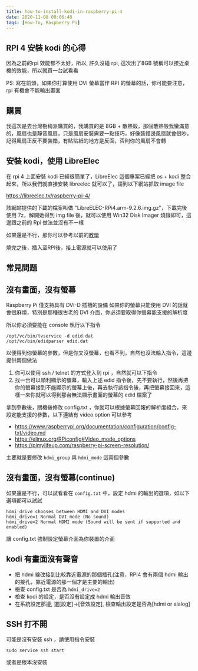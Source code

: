 ```yaml
---
title: how-to-install-kodi-in-raspberry-pi-4
date: 2020-11-08 00:06:48
tags: [How-To, Raspberry Pi]
---
```


RPI 4 安裝 kodi 的心得
----------------
因為之前的rpi 效能都不太好，所以, 許久沒碰 rpi, 這次出了8GB 號稱可以接近桌機的效能，所以就買一台試看看

PS: 寫在前頭，如果你打算使用 DVI 螢幕當作 RPI 的螢幕的話，你可能要注意，rpi 有機會不能輸出畫面

購買
---------
我這次是去台灣樹梅派購買的，我購買的是 8GB + 散熱殼，那個散熱殼我蠻滿意的，風扇也是靜音風扇，只是風扇安裝需要一點技巧，好像裝錯邊風扇就會很吵，記得風扇正反不要裝錯，有貼貼紙的地方是反面，否則你的風扇不會轉

安裝 kodi，使用 LibreElec
-----------
在 rpi 4 上面安裝 kodi 已經很簡單了，LibreElec 這個專案已經把 os + kodi 整合起來，所以我們就直接安裝 libreelec 就可以了，請到以下網站抓取 image file 

https://libreelec.tv/raspberry-pi-4/

該網站提供的下載的檔案叫做 "LibreELEC-RPi4.arm-9.2.6.img.gz"，下載完後使用 7z，解開她得到 img file 後，就可以使用  Win32 Disk Imager 燒錄即可，這邊跟之前的 Rpi 做法並沒有不一樣

如果還是不行，那你可以參考以前的[教學](https://wwssllabcd.github.io/blog/2013/01/31/2013-01-31-how-to-setup-raspberry-pi/#%E5%AE%89%E8%A3%9D-OS)

燒完之後，插入至RPI後，接上電源就可以使用了


常見問題
------------

沒有畫面，沒有螢幕
------------------
Raspberry Pi 僅支持具有 DVI-D 插槽的設備
如果你的螢幕只能使用 DVI 的話就會很麻煩，特別是那種很古老的 DVI 介面，你必須要取得你螢幕能支援的解析度

所以你必須要能在 console 執行以下指令

    /opt/vc/bin/tvservice -d edid.dat
    /opt/vc/bin/edidparser edid.dat

以便得到你螢幕的參數，但是你又沒螢幕，也看不到，自然也沒法輸入指令，這邊提供兩個做法


1. 你可以使用 ssh / telnet 的方式登入到 rpi ，自然就可以下指令
2. 找一台可以順利顯示的螢幕，輸入上述 edid 指令後，先不要執行，然後再把你的螢幕接到不能顯示的螢幕上後，再去執行該指令後，再把螢幕接回來，這樣一來你就可以得到那台無法顯示畫面的螢幕的 edid 檔案了

拿到參數後，關機後修改 config.txt ，你就可以根據螢幕回報的解析度組合，來設定能支援的參數，以下連結有 video option 可以參考

* https://www.raspberrypi.org/documentation/configuration/config-txt/video.md
* https://elinux.org/RPiconfig#Video_mode_options
* https://pimylifeup.com/raspberry-pi-screen-resolution/

主要就是要修改 `hdmi_group` 與  `hdmi_mode` 這兩個參數

沒有畫面，沒有螢幕(continue)
-----------
如果還是不行，可以試看看在 `config.txt` 中，設定 hdmi 的輸出的選項，如以下選項都可以試試

    hdmi_drive chooses between HDMI and DVI modes
    hdmi_drive=1 Normal DVI mode (No sound)
    hdmi_drive=2 Normal HDMI mode (Sound will be sent if supported and enabled)

讓 config.txt 強制設定螢幕介面為你裝置的介面

kodi 有畫面沒有聲音
-------
* 把 hdmi 線改接到比較靠近電源的那個插孔(注意，RPI4 會有兩個 hdmi 輸出的接孔，靠近電源的那一個才是主要的輸出)
* 檢查 config.txt 是否為 `hdmi_drive=2`
* 檢查 kodi 的設定，是否沒有設定成 hdmi 輸出音效
* 在系統設定那邊, 選[設定]->[音效設定], 檢查輸出設定是否為[hdmi or alalog]

SSH 打不開
--------
可能是沒有安裝 ssh ，請使用指令安裝

    sudo service ssh start

或者是根本沒安裝


